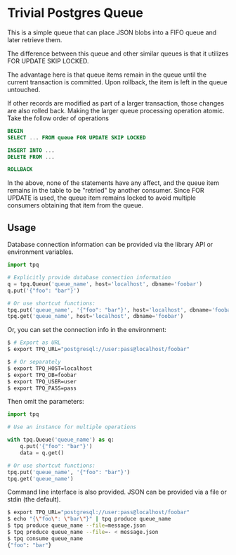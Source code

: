 Trivial Postgres Queue
======================

This is a simple queue that can place JSON blobs into a FIFO queue and later
retrieve them.

The difference between this queue and other similar queues is that it utilizes
FOR UPDATE SKIP LOCKED.

The advantage here is that queue items remain in the queue until the current
transaction is committed. Upon rollback, the item is left in the queue
untouched.

If other records are modified as part of a larger transaction, those changes are
also rolled back. Making the larger queue processing operation atomic. Take the
follow order of operations

```sql
BEGIN
SELECT ... FROM queue FOR UPDATE SKIP LOCKED

INSERT INTO ...
DELETE FROM ...

ROLLBACK
```

In the above, none of the statements have any affect, and the queue item remains
in the table to be "retried" by another consumer. Since FOR UPDATE is used, the
queue item remains locked to avoid multiple consumers obtaining that item from
the queue.

Usage
-----

Database connection information can be provided via the library API or
environment variables.

```python
import tpq

# Explicitly provide database connection information
q = tpq.Queue('queue_name', host='localhost', dbname='foobar')
q.put('{"foo": "bar"}')

# Or use shortcut functions:
tpq.put('queue_name', '{"foo": "bar"}', host='localhost', dbname='foobar')
tpq.get('queue_name', host='localhost', dbname='foobar')
```

Or, you can set the connection info in the environment:

```bash
$ # Export as URL
$ export TPQ_URL="postgresql://user:pass@localhost/foobar"

$ # Or separately
$ export TPQ_HOST=localhost
$ export TPQ_DB=foobar
$ export TPQ_USER=user
$ export TPQ_PASS=pass
```

Then omit the parameters:

```python
import tpq

# Use an instance for multiple operations

with tpq.Queue('queue_name') as q:
    q.put('{"foo": "bar"}')
    data = q.get()

# Or use shortcut functions:
tpq.put('queue_name', '{"foo": "bar"}')
tpq.get('queue_name')

```

Command line interface is also provided. JSON can be provided via a file or
stdin (the default).

```bash
$ export TPQ_URL="postgresql://user:pass@localhost/foobar"
$ echo "{\"foo\": \"bar\"}" | tpq produce queue_name
$ tpq produce queue_name --file=message.json
$ tpq produce queue_name --file=- < message.json
$ tpq consume queue_name
{"foo": "bar"}
```